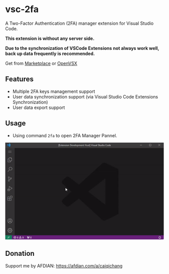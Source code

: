 # vsc-2fa

A Two-Factor Authentication (2FA) manager extension for Visual Studio Code.

**This extension is without any server side.**

**Due to the synchronization of VSCode Extensions not always work well, back up data frequently is recommended.**

Get from 
[Marketplace](https://marketplace.visualstudio.com/items?itemName=cai-qichang.vsc-2fa) 
or 
[OpenVSX](https://open-vsx.org/extension/cai-qichang/vsc-2fa)

## Features
- Multiple 2FA keys management support
- User data synchronization support (via Visual Studio Code Extensions Synchronization)
- User data export support

## Usage
- Using command `2fa` to open 2FA Manager Pannel.

![2fa_command-screenshot](https://github.com/caiqichang/vsc-2fa/raw/HEAD/resources/screenshot/2fa_command.gif)

## Donation

Support me by AFDIAN: https://afdian.com/a/caiqichang

